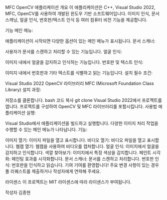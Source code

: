 MFC OpenCV 애플리케이션
개요
이 애플리케이션은 C++, Visual Studio 2022, MFC, OpenCV를 사용하여 개발된 윈도우 기반 소프트웨어입니다. 이미지 인식, 문서 스캐닝, 얼굴 인식, 번호판/텍스트 인식 등 여러 컴퓨터 비전 기능을 제공합니다.

기능
메인 메뉴:

애플리케이션이 시작되면 다양한 옵션이 있는 메인 메뉴가 표시됩니다.
문서 스캐너:

사용자가 문서를 스캔하고 처리할 수 있는 기능입니다.
얼굴 인식:

이미지 내에서 얼굴을 감지하고 인식하는 기능입니다.
번호판 및 텍스트 인식:

이미지 내에서 번호판과 기타 텍스트를 식별하고 읽는 기능입니다.
설치
필수 조건:

Visual Studio 2022
OpenCV 라이브러리
MFC (Microsoft Foundation Class Library)
설치 과정:

저장소를 클론합니다.
bash
코드 복사
git clone <repository-url>
Visual Studio 2022에서 프로젝트를 엽니다.
프로젝트를 구성하여 OpenCV 및 MFC 라이브러리를 포함시킵니다.
사용법
애플리케이션 실행:

Visual Studio에서 애플리케이션을 빌드하고 실행합니다.
다양한 이미지 처리 작업을 수행할 수 있는 메인 메뉴가 나타납니다.
기능:

이미지 열기: 이미지 파일을 열고 표시합니다.
비디오 열기: 비디오 파일을 열고 표시합니다.
웹캠 열기: 웹캠을 사용하여 비디오를 캡처합니다.
얼굴 인식: 이미지에서 얼굴을 감지하고 인식합니다.
색깔 찾아보기: 이미지에서 특정 색상을 감지합니다.
페인트 시각화: 페인팅 효과를 시각화합니다.
문서 스캐너: 문서를 스캔하고 처리합니다.
번호판 인식: 번호판을 인식하고 읽습니다.
기여
기여를 환영합니다! 주요 변경 사항이 있는 경우 풀 리퀘스트를 제출하거나 작성자에게 연락해 주세요.

라이센스
이 프로젝트는 MIT 라이센스에 따라 라이센스가 부여됩니다.

작성자
김종현
